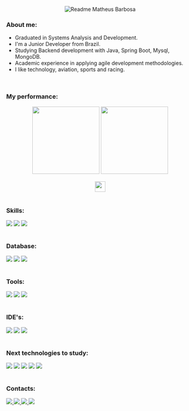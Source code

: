 <p align="center">
  <img src="https://readme-typing-svg.demolab.com/?lines=Hello,+welcome+to+my+profile!;I'm+Matheus+Barbosa!&font=Fira%20Code&size=30&center=true&width=540&height=60&duration=4000&pause=1000" alt="Readme Matheus Barbosa">
</p>

### About me: 

- Graduated in Systems Analysis and Development.
- I'm a Junior Developer from Brazil.
- Studying Backend development with Java, Spring Boot, Mysql, MongoDB.
- Academic experience in applying agile development methodologies.
- I like technology, aviation, sports and racing.

<br>

### My performance:

<div align='center'>
  <img height="180em" src="https://github-readme-stats.vercel.app/api?username=matheushbmelo&show_icons=true&theme=github_dark"/>
  <img height="180em" src="https://github-readme-stats.vercel.app/api/top-langs/?username=matheushbmelo&layout=compact&langs_count=4&theme=github_dark"/><br><br>
  <img height="28em" src="https://komarev.com/ghpvc/?username=matheushbmelo&color=blue&style=for-the-badge"/>
</div><br>

### Skills:

<div align="left">
  <img src="https://img.shields.io/badge/Java-ED8B00?style=for-the-badge&logo=openjdk&logoColor=white"/>
  <img src="https://img.shields.io/badge/Spring-6DB33F?style=for-the-badge&logo=spring&logoColor=white"/>
  <img src="https://img.shields.io/badge/Hibernate-59666C?style=for-the-badge&logo=Hibernate&logoColor=white"/>
</div><br>

### Database:

<div align="left">
  <img src="https://img.shields.io/badge/MySQL-00000F?style=for-the-badge&logo=mysql&logoColor=white"/>
  <img src="https://img.shields.io/badge/PostgreSQL-316192?style=for-the-badge&logo=postgresql&logoColor=white"/>
  <img src="https://img.shields.io/badge/MongoDB-4EA94B?style=for-the-badge&logo=mongodb&logoColor=white"/>
</div><br>

### Tools:

<div align="left">
  <img src="https://img.shields.io/badge/GIT-E44C30?style=for-the-badge&logo=git&logoColor=white"/>
  <img src="https://img.shields.io/badge/Postman-FF6C37?style=for-the-badge&logo=postman&logoColor=white"/>
  <img src="https://img.shields.io/badge/Insomnia-black?style=for-the-badge&logo=insomnia&logoColor=5849BE"/>
</div><br>
  
### IDE's:

<div align="left">
  <img src="https://img.shields.io/badge/IntelliJ_IDEA-000000.svg?style=for-the-badge&logo=intellij-idea&logoColor=white"/>
  <img src="https://img.shields.io/badge/Eclipse-2C2255?style=for-the-badge&logo=eclipse&logoColor=white"/>
  <img src="https://img.shields.io/badge/Visual_Studio_Code-0078D4?style=for-the-badge&logo=visual%20studio%20code&logoColor=white"/>
</div><br>

### Next technologies to study:

<div align="left">
  <img src="https://img.shields.io/badge/JWT-323330?style=for-the-badge&logo=json-web-tokens&logoColor=pink"/>
  <img src="https://img.shields.io/badge/Spring_Security-6DB33F?style=for-the-badge&logo=Spring-Security&logoColor=white"/>
  <img src="https://img.shields.io/badge/JUnit5-25A162?logo=junit5&logoColor=fff&style=for-the-badge"/>
  <img src="https://img.shields.io/badge/docker-%230db7ed.svg?style=for-the-badge&logo=docker&logoColor=white"/>
  <img src="https://img.shields.io/badge/AWS-%23FF9900.svg?style=for-the-badge&logo=amazon-aws&logoColor=white"/>
</div><br>
  
### Contacts:

<div align="left">
  <a href="https://www.linkedin.com/in/matheushbmelo" alt="Linkedin">
      <img src="https://img.shields.io/badge/LinkedIn-0077B5?style=for-the-badge&logo=linkedin&logoColor=white"/>
  </a>
  
  <a href="mailto:matheushbmelo@gmail.com" alt="Gmail">
      <img src="https://img.shields.io/badge/Gmail-D14836?style=for-the-badge&logo=gmail&logoColor=white"/>
  </a>

  <a href="https://dev.to/matheushbmelo" alt="DevTo">
      <img src="https://img.shields.io/badge/dev.to-0A0A0A?style=for-the-badge&logo=devdotto&logoColor=white"/>
  </a>

  <a href="https://stackexchange.com/users/24491757/matheus-barbosa" alt="StackOverFlow">
      <img src="https://img.shields.io/badge/Stack_Overflow-FE7A16?style=for-the-badge&logo=stack-overflow&logoColor=white"/>
  </a>
</div>
